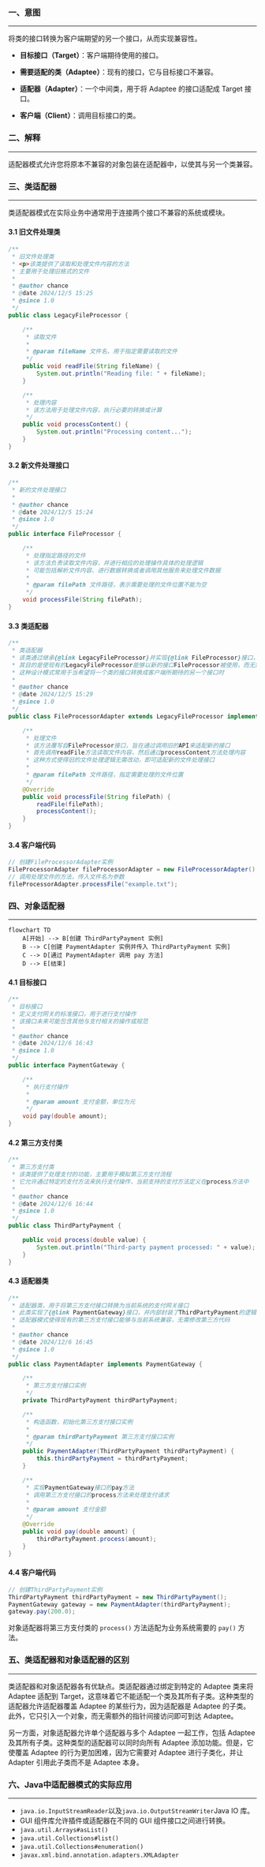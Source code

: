 ### 一、意图

---

将类的接口转换为客户端期望的另一个接口，从而实现兼容性。

- **目标接口（Target）**：客户端期待使用的接口。
- **需要适配的类（Adaptee）**：现有的接口，它与目标接口不兼容。
- **适配器（Adapter）**：一个中间类，用于将 Adaptee 的接口适配成 Target 接口。

- **客户端（Client）**：调用目标接口的类。



### 二、解释

---

适配器模式允许您将原本不兼容的对象包装在适配器中，以使其与另一个类兼容。



### 三、类适配器

---

类适配器模式在实际业务中通常用于连接两个接口不兼容的系统或模块。

#### 3.1 旧文件处理类

```java
/**
 * 旧文件处理类
 * <p>该类提供了读取和处理文件内容的方法
 * 主要用于处理旧格式的文件
 *
 * @author chance
 * @date 2024/12/5 15:25
 * @since 1.0
 */
public class LegacyFileProcessor {

    /**
     * 读取文件
     *
     * @param fileName 文件名，用于指定需要读取的文件
     */
    public void readFile(String fileName) {
        System.out.println("Reading file: " + fileName);
    }

    /**
     * 处理内容
     * 该方法用于处理文件内容，执行必要的转换或计算
     */
    public void processContent() {
        System.out.println("Processing content...");
    }
}
```

#### 3.2 新文件处理接口

```java
/**
 * 新的文件处理接口
 *
 * @author chance
 * @date 2024/12/5 15:24
 * @since 1.0
 */
public interface FileProcessor {

    /**
     * 处理指定路径的文件
     * 该方法负责读取文件内容，并进行相应的处理操作具体的处理逻辑
     * 可能包括解析文件内容、进行数据转换或者调用其他服务来处理文件数据
     *
     * @param filePath 文件路径，表示需要处理的文件位置不能为空
     */
    void processFile(String filePath);
}
```

#### 3.3 类适配器

```java
/**
 * 类适配器
 * 该类通过继承{@link LegacyFileProcessor}并实现{@link FileProcessor}接口，充当适配器的角色
 * 其目的是使现有的LegacyFileProcessor能够以新的接口FileProcessor被使用，而无需修改其内部逻辑
 * 这种设计模式常用于当希望将一个类的接口转换成客户端所期待的另一个接口时
 *
 * @author chance
 * @date 2024/12/5 15:29
 * @since 1.0
 */
public class FileProcessorAdapter extends LegacyFileProcessor implements FileProcessor {

    /**
     * 处理文件
     * 该方法覆写自FileProcessor接口，旨在通过调用旧的API来适配新的接口
     * 首先调用readFile方法读取文件内容，然后通过processContent方法处理内容
     * 这种方式使得旧的文件处理逻辑无需改动，即可适配新的文件处理接口
     *
     * @param filePath 文件路径，指定需要处理的文件位置
     */
    @Override
    public void processFile(String filePath) {
        readFile(filePath);
        processContent();
    }
}
```

#### 3.4 客户端代码

```java
// 创建FileProcessorAdapter实例
FileProcessorAdapter fileProcessorAdapter = new FileProcessorAdapter();
// 调用处理文件的方法，传入文件名为参数
fileProcessorAdapter.processFile("example.txt");
```



### 四、对象适配器

---

```mermaid
flowchart TD
    A[开始] --> B[创建 ThirdPartyPayment 实例]
    B --> C[创建 PaymentAdapter 实例并传入 ThirdPartyPayment 实例]
    C --> D[通过 PaymentAdapter 调用 pay 方法]
    D --> E[结束]
```

#### 4.1 目标接口

```java
/**
 * 目标接口
 * 定义支付网关的标准接口，用于进行支付操作
 * 该接口未来可能包含其他与支付相关的操作或规范
 *
 * @author chance
 * @date 2024/12/6 16:43
 * @since 1.0
 */
public interface PaymentGateway {

    /**
     * 执行支付操作
     *
     * @param amount 支付金额，单位为元
     */
    void pay(double amount);
}
```

#### 4.2 第三方支付类

```java
/**
 * 第三方支付类
 * 该类提供了处理支付的功能，主要用于模拟第三方支付流程
 * 它允许通过特定的支付方法来执行支付操作，当前支持的支付方法定义在process方法中
 *
 * @author chance
 * @date 2024/12/6 16:44
 * @since 1.0
 */
public class ThirdPartyPayment {

    public void process(double value) {
        System.out.println("Third-party payment processed: " + value);
    }
}
```

#### 4.3 适配器类

```java
/**
 * 适配器类，用于将第三方支付接口转换为当前系统的支付网关接口
 * 此类实现了{@link PaymentGateway}接口，并内部封装了ThirdPartyPayment的逻辑
 * 适配器模式使得现有的第三方支付接口能够与当前系统兼容，无需修改第三方代码
 *
 * @author chance
 * @date 2024/12/6 16:45
 * @since 1.0
 */
public class PaymentAdapter implements PaymentGateway {

    /**
     * 第三方支付接口实例
     */
    private ThirdPartyPayment thirdPartyPayment;

    /**
     * 构造函数，初始化第三方支付接口实例
     *
     * @param thirdPartyPayment 第三方支付接口实例
     */
    public PaymentAdapter(ThirdPartyPayment thirdPartyPayment) {
        this.thirdPartyPayment = thirdPartyPayment;
    }

    /**
     * 实现PaymentGateway接口的pay方法
     * 调用第三方支付接口的process方法来处理支付请求
     *
     * @param amount 支付金额
     */
    @Override
    public void pay(double amount) {
        thirdPartyPayment.process(amount);
    }
}
```

#### 4.4 客户端代码

```java
// 创建ThirdPartyPayment实例
ThirdPartyPayment thirdPartyPayment = new ThirdPartyPayment();
PaymentGateway gateway = new PaymentAdapter(thirdPartyPayment);
gateway.pay(200.0);
```

对象适配器将第三方支付类的 `process()` 方法适配为业务系统需要的 `pay()` 方法。



### 五、类适配器和对象适配器的区别

---

类适配器和对象适配器各有优缺点。类适配器通过绑定到特定的 Adaptee 类来将 Adaptee 适配到 Target，这意味着它不能适配一个类及其所有子类。这种类型的适配器允许适配器覆盖 Adaptee 的某些行为，因为适配器是 Adaptee 的子类。此外，它只引入一个对象，而无需额外的指针间接访问即可到达 Adaptee。

另一方面，对象适配器允许单个适配器与多个 Adaptee 一起工作，包括 Adaptee 及其所有子类。这种类型的适配器可以同时向所有 Adaptee 添加功能。但是，它使覆盖 Adaptee 的行为更加困难，因为它需要对 Adaptee 进行子类化，并让 Adapter 引用此子类而不是 Adaptee 本身。



### 六、Java中适配器模式的实际应用

---

- `java.io.InputStreamReader`以及`java.io.OutputStreamWriter`Java IO 库。
- GUI 组件库允许插件或适配器在不同的 GUI 组件接口之间进行转换。
- `java.util.Arrays#asList()`
- `java.util.Collections#list()`
- `java.util.Collections#enumeration()`
- `javax.xml.bind.annotation.adapters.XMLAdapter`
